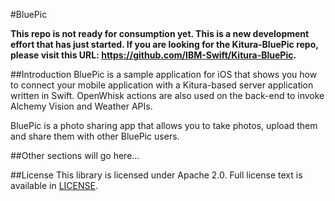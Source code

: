 #BluePic

**This repo is not ready for consumption yet. This is a new development effort that has just started. If you are looking for the Kitura-BluePic repo, please visit this URL: https://github.com/IBM-Swift/Kitura-BluePic.**

##Introduction
BluePic is a sample application for iOS that shows you how to connect your mobile application with a Kitura-based server application written in Swift. OpenWhisk actions are also used on the back-end to invoke Alchemy Vision and Weather APIs.

BluePic is a photo sharing app that allows you to take photos, upload them and share them with other BluePic users.

##Other sections will go here...

##License
This library is licensed under Apache 2.0. Full license text is available in [LICENSE](LICENSE).
